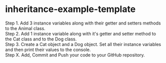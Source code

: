 # inheritance-example-template

Step 1. Add 3 instance variables along with their getter and setters methods to the Animal class.  
Step 2. Add 1 instance variable along with it's getter and setter method to the Cat class and to the Dog class.  
Step 3. Create a Cat object and a Dog object. Set all their instance variables and then print their values to the console.   
Step X. Add, Commit and Push your code to your GitHub repository.  
